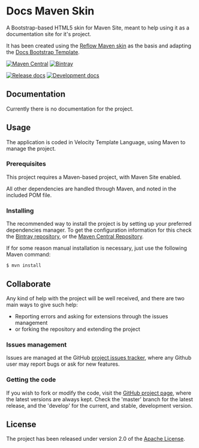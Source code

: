 # Docs Maven Skin

A Bootstrap-based HTML5 skin for Maven Site, meant to help using it as a documentation site for it's project.

It has been created using the [Reflow Maven skin][reflow] as the basis and adapting the [Docs Bootstrap Template][docs-template].

[![Maven Central](https://img.shields.io/maven-central/v/com.wandrell/docs-maven-skin.svg)][maven-repo]
[![Bintray](https://api.bintray.com/packages/bernardo-mg/maven/docs-maven-skin/images/download.svg)][bintray-repo]

[![Release docs](https://img.shields.io/badge/docs-release-blue.svg)][site-release]
[![Development docs](https://img.shields.io/badge/docs-develop-blue.svg)][site-develop]

## Documentation

Currently there is no documentation for the project.

## Usage

The application is coded in Velocity Template Language, using Maven to manage the project.

### Prerequisites

This project requires a Maven-based project, with Maven Site enabled.

All other dependencies are handled through Maven, and noted in the included POM file.

### Installing

The recommended way to install the project is by setting up your preferred dependencies manager. To get the configuration information for this check the [Bintray repository][bintray-repo], or the [Maven Central Repository][maven-repo].

If for some reason manual installation is necessary, just use the following Maven command:

```
$ mvn install
```

## Collaborate

Any kind of help with the project will be well received, and there are two main ways to give such help:

- Reporting errors and asking for extensions through the issues management
- or forking the repository and extending the project

### Issues management

Issues are managed at the GitHub [project issues tracker][issues], where any Github user may report bugs or ask for new features.

### Getting the code

If you wish to fork or modify the code, visit the [GitHub project page][scm], where the latest versions are always kept. Check the 'master' branch for the latest release, and the 'develop' for the current, and stable, development version.

## License

The project has been released under version 2.0 of the [Apache License][license].

[reflow]: http://andriusvelykis.github.io/reflow-maven-skin/
[docs-template]: https://github.com/Bernardo-MG/docs-bootstrap-template
[bintray-repo]: https://bintray.com/bernardo-mg/maven/java-patterns/view
[maven-repo]: http://mvnrepository.com/artifact/com.wandrell/java-patterns
[issues]: https://github.com/Bernardo-MG/java-patterns/issues
[javadoc-develop]: http://docs.wandrell.com/development/maven/java-patterns/apidocs
[javadoc-release]: http://docs.wandrell.com/maven/java-patterns/apidocs
[license]: http://www.apache.org/licenses/LICENSE-2.0
[scm]: http://github.com/Bernardo-MG/java-patterns
[site-develop]: http://docs.wandrell.com/development/maven/java-patterns
[site-release]: http://docs.wandrell.com/maven/java-patterns
